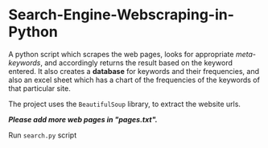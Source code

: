 # Search-Engine-Webscraping-in-Python
A python script which scrapes the web pages, looks for appropriate _meta-keywords_, and accordingly returns the result based on the keyword entered. It also creates a **database** for keywords and their frequencies, and also an excel sheet which has a chart of the frequencies of the keywords of that particular site. 

The project uses the `BeautifulSoup` library, to extract the website urls.


***Please add more web pages in "pages.txt".***


Run `search.py` script
